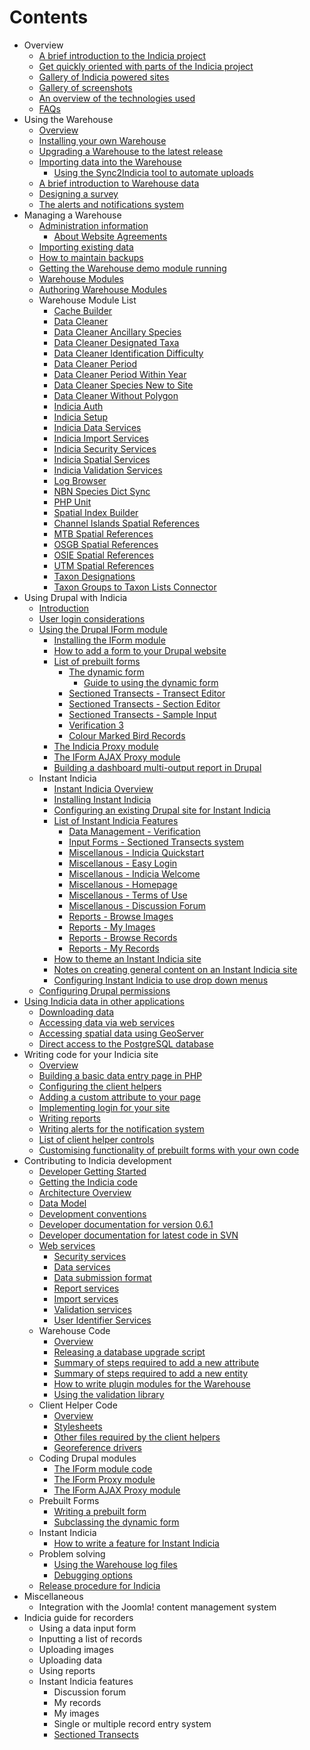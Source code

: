 # Contents #

  * Overview
    * [A brief introduction to the Indicia project](Introduction.md)
    * [Get quickly oriented with parts of the Indicia project](IndiciaOrientation.md)
    * [Gallery of Indicia powered sites](IndiciaSites.md)
    * [Gallery of screenshots](Screenshots.md)
    * [An overview of the technologies used](Technology.md)
    * [FAQs](FAQs.md)
  * Using the Warehouse
    * [Overview](WarehouseOverview.md)
    * [Installing your own Warehouse](Installation.md)
    * [Upgrading a Warehouse to the latest release](Upgrading.md)
    * [Importing data into the Warehouse](WarehouseImport.md)
      * [Using the Sync2Indicia tool to automate uploads](Sync2Indicia.md)
    * [A brief introduction to Warehouse data](WarehouseDataModel.md)
    * [Designing a survey](WarehouseSurveyDesign.md)
    * [The alerts and notifications system](AlertsinIndicia.md)
  * Managing a Warehouse
    * [Administration information](WarehouseAdmin.md)
      * [About Website Agreements](WarehouseWebsiteAgreements.md)
    * [Importing existing data](WarehouseImports.md)
    * [How to maintain backups](Backups.md)
    * [Getting the Warehouse demo module running](DemoSiteModuleInstallation.md)
    * [Warehouse Modules](WarehouseModules.md)
    * [Authoring Warehouse Modules](WarehouseModulesAuthoring.md)
    * Warehouse Module List
      * [Cache Builder](WarehouseModuleCacheBuilder.md)
      * [Data Cleaner](WarehouseModuleDataCleaner.md)
      * [Data Cleaner Ancillary Species](WarehouseModuleDataCleanerAncillarySpecies.md)
      * [Data Cleaner Designated Taxa](WarehouseModuleDataCleanerDesignatedTaxa.md)
      * [Data Cleaner Identification Difficulty](WarehouseModuleDataCleanerIdentificationDifficulty.md)
      * [Data Cleaner Period](WarehouseModuleDataCleanerPeriod.md)
      * [Data Cleaner Period Within Year](WarehouseModuleDataCleanerPeriodWithinYear.md)
      * [Data Cleaner Species New to Site](WarehouseModuleDataCleanerNewSpeciesForSite.md)
      * [Data Cleaner Without Polygon](WarehouseModuleDataCleanerWithoutPolygon.md)
      * [Indicia Auth](WarehouseModuleIndiciaAuth.md)
      * [Indicia Setup](WarehouseModuleIndiciaSetup.md)
      * [Indicia Data Services](WarehouseModuleIndiciaSvcData.md)
      * [Indicia Import Services](WarehouseModuleIndiciaSvcImport.md)
      * [Indicia Security Services](WarehouseModuleIndiciaSvcSecurity.md)
      * [Indicia Spatial Services](WarehouseModuleIndiciaSvcSpatial.md)
      * [Indicia Validation Services](WarehouseModuleIndiciaSvcValidation.md)
      * [Log Browser](WarehouseModuleLogBrowser.md)
      * [NBN Species Dict Sync](WarehouseModuleNbnSpeciesDictSync.md)
      * [PHP Unit](WarehouseModulePhpUnit.md)
      * [Spatial Index Builder](WarehouseModuleSpatialIndexBuilder.md)
      * [Channel Islands Spatial References](WarehouseModuleSrefChannelIslands.md)
      * [MTB Spatial References](WarehouseModuleSrefMtb.md)
      * [OSGB Spatial References](WarehouseModuleSrefOsgb.md)
      * [OSIE Spatial References](WarehouseModuleSrefOsie.md)
      * [UTM Spatial References](WarehouseModuleSrefUtm.md)
      * [Taxon Designations](WarehouseModuleTaxonDesignations.md)
      * [Taxon Groups to Taxon Lists Connector](WarehouseModuleTaxonGroupsTaxonLists.md)
  * Using Drupal with Indicia
    * [Introduction](DrupalIntroduction.md)
    * [User login considerations](DrupalLogin.md)
    * [Using the Drupal IForm module](UsingDrupalIform.md)
      * [Installing the IForm module](DrupalIFormInstallation.md)
      * [How to add a form to your Drupal website](DrupalIFormAddingForms.md)
      * [List of prebuilt forms](PrebuiltIFormList.md)
        * [The dynamic form](MNHNLDynamicForm1.md)
          * [Guide to using the dynamic form](TutorialDynamicForm.md)
        * [Sectioned Transects - Transect Editor](SectionedTransectsTransectEditor.md)
        * [Sectioned Transects - Section Editor](SectionedTransectsSectionEditor.md)
        * [Sectioned Transects - Sample Input](SectionedTransectsSampleInput.md)
        * [Verification 3](PrebuiltFormVerification3.md)
        * [Colour Marked Bird Records](PrebuiltFormWWTColourMarkedRecords.md)
      * [The Indicia Proxy module](IFormProxyUse.md)
      * [The IForm AJAX Proxy module](IFormAJAXProxy.md)
      * [Building a dashboard multi-output report in Drupal](DrupalDashboardReporting.md)
    * Instant Indicia
      * [Instant Indicia Overview](InstantIndiciaOverview.md)
      * [Installing Instant Indicia](InstantIndiciaInstallation.md)
      * [Configuring an existing Drupal site for Instant Indicia](InstantIndiciaExistingSite.md)
      * [List of Instant Indicia Features](InstantIndiciaFeatures.md)
        * [Data Management - Verification](InstantIndiciaVerification.md)
        * [Input Forms - Sectioned Transects system](InstantIndiciaSectionedTransects.md)
        * [Miscellanous - Indicia Quickstart](InstantIndiciaIndiciaQuickstart.md)
        * [Miscellanous - Easy Login](InstantIndiciaEasyLogin.md)
        * [Miscellanous - Indicia Welcome](InstantIndiciaIndiciaWelcome.md)
        * [Miscellanous - Homepage](InstantIndiciaHomepage.md)
        * [Miscellanous - Terms of Use](InstantIndiciaTermsOfUse.md)
        * [Miscellanous - Discussion Forum](InstantIndiciaDiscussionForum.md)
        * [Reports - Browse Images](InstantIndiciaBrowseImages.md)
        * [Reports - My Images](InstantIndiciaMyImages.md)
        * [Reports - Browse Records](InstantIndiciaBrowseRecords.md)
        * [Reports - My Records](InstantIndiciaMyRecords.md)
      * [How to theme an Instant Indicia site](InstantIndiciaTheming.md)
      * [Notes on creating general content on an Instant Indicia site](InstantIndiciaCreatingContent.md)
      * [Configuring Instant Indicia to use drop down menus](InstantIndiciaDropDownMenuConfig.md)
    * [Configuring Drupal permissions](DrupalPermissions.md)
  * [Using Indicia data in other applications](IndiciaData.md)
    * [Downloading data](IndiciaDataDownload.md)
    * [Accessing data via web services](IndiciaDataWebServices.md)
    * [Accessing spatial data using GeoServer](IndiciaDataGeoServer.md)
    * [Direct access to the PostgreSQL database](IndiciaDataDirectAccess.md)
  * Writing code for your Indicia site
    * [Overview](CodingOverview.md)
    * [Building a basic data entry page in PHP](TutorialBuildingBasicPage.md)
    * [Configuring the client helpers](SetupHelperConfig.md)
    * [Adding a custom attribute to your page](AddingCustomAttributes.md)
    * [Implementing login for your site](ImplementingLogin.md)
    * [Writing reports](ReportWriting.md)
    * [Writing alerts for the notification system](AlertWriting.md)
    * [List of client helper controls](ControlList.md)
    * [Customising functionality of prebuilt forms with your own code](DrupalIFormOverrides.md)
  * Contributing to Indicia development
    * [Developer Getting Started](DeveloperGettingStarted.md)
    * [Getting the Indicia code](DeveloperGettingIndiciaCode.md)
    * [Architecture Overview](ArchitectureOverview.md)
    * [Data Model](DataModel.md)
    * [Development conventions](DevelopmentConventions.md)
    * [Developer documentation for version 0.6.1](http://www.biodiverseit.co.uk/indicia/dev/docs/)
    * [Developer documentation for latest code in SVN](http://www.biodiverseit.co.uk/indicia/dev/docs/)
    * [Web services](WebServicesOverview.md)
      * [Security services](DigestAuthentication.md)
      * [Data services](DataServices.md)
      * [Data submission format](DataSubmissionFormat.md)
      * [Report services](WebServicesReport.md)
      * [Import services](WebServicesImport.md)
      * [Validation services](WebServicesValidation.md)
      * [User Identifier Services](WebServicesUserIdentifiers.md)
    * Warehouse Code
      * [Overview](WarehouseCodeOverview.md)
      * [Releasing a database upgrade script](WarehouseCodeDBUpdates.md)
      * [Summary of steps required to add a new attribute](WarehouseCodeAddAttribute.md)
      * [Summary of steps required to add a new entity](WarehouseCodeAddEntity.md)
      * [How to write plugin modules for the Warehouse](WarehousePluginArchitecture.md)
      * [Using the validation library](WarehouseCodeValidation.md)
    * Client Helper Code
      * [Overview](ClientHelperCodeOverview.md)
      * [Stylesheets](Stylesheets.md)
      * [Other files required by the client helpers](ClientHelperOtherFiles.md)
      * [Georeference drivers](GeoreferenceDrivers.md)
    * Coding Drupal modules
      * [The IForm module code](IFormCodeIntroduction.md)
      * [The IForm Proxy module](IFormProxyCode.md)
      * [The IForm AJAX Proxy module](IFormAJAXProxyCode.md)
    * Prebuilt Forms
      * [Writing a prebuilt form](PrebuiltFormCode.md)
      * [Subclassing the dynamic form](DynamicFormSubclasses.md)
    * Instant Indicia
      * [How to write a feature for Instant Indicia](InstantIndiciaFeaturesCode.md)
    * Problem solving
      * [Using the Warehouse log files](WarehouseLogging.md)
      * [Debugging options](Debugging.md)
    * [Release procedure for Indicia](IndiciaReleaseProcedure.md)
  * Miscellaneous
    * Integration with the Joomla! content management system
  * Indicia guide for recorders
    * Using a data input form
    * Inputting a list of records
    * Uploading images
    * Uploading data
    * Using reports
    * Instant Indicia features
      * Discussion forum
      * My records
      * My images
      * Single or multiple record entry system
      * [Sectioned Transects](SectionedTransectsUserGuide.md)
